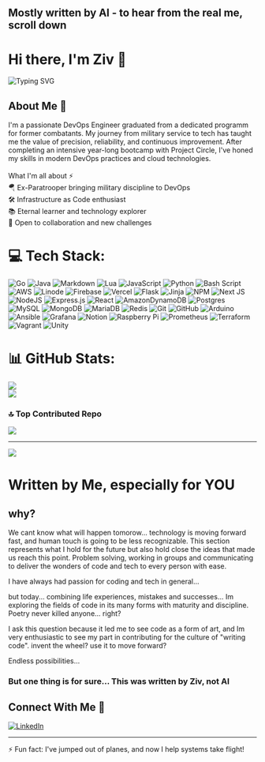 ## Mostly written by AI - to hear from the real me, scroll down 

# Hi there, I'm Ziv 👋

![Typing SVG](https://readme-typing-svg.herokuapp.com?font=Fira+Code&pause=1000&width=435&lines=DevOps+Engineer;Former+Paratrooper;Eternal+Learner)

## About Me 🚀
I'm a passionate DevOps Engineer graduated from a dedicated programm for former combatants. My journey from military service to tech has taught me the value of precision, reliability, and continuous improvement. After completing an intensive year-long bootcamp with Project Circle, I've honed my skills in modern DevOps practices and cloud technologies.<br><br>What I'm all about ⚡<br>🪂 Ex-Paratrooper bringing military discipline to DevOps<br>🛠️ Infrastructure as Code enthusiast<br>📚 Eternal learner and technology explorer<br>🤝 Open to collaboration and new challenges


# 💻 Tech Stack:
![Go](https://img.shields.io/badge/go-%2300ADD8.svg?style=for-the-badge&logo=go&logoColor=white) ![Java](https://img.shields.io/badge/java-%23ED8B00.svg?style=for-the-badge&logo=openjdk&logoColor=white) ![Markdown](https://img.shields.io/badge/markdown-%23000000.svg?style=for-the-badge&logo=markdown&logoColor=white) ![Lua](https://img.shields.io/badge/lua-%232C2D72.svg?style=for-the-badge&logo=lua&logoColor=white) ![JavaScript](https://img.shields.io/badge/javascript-%23323330.svg?style=for-the-badge&logo=javascript&logoColor=%23F7DF1E) ![Python](https://img.shields.io/badge/python-3670A0?style=for-the-badge&logo=python&logoColor=ffdd54) ![Bash Script](https://img.shields.io/badge/bash_script-%23121011.svg?style=for-the-badge&logo=gnu-bash&logoColor=white) ![AWS](https://img.shields.io/badge/AWS-%23FF9900.svg?style=for-the-badge&logo=amazon-aws&logoColor=white) ![Linode](https://img.shields.io/badge/linode-00A95C?style=for-the-badge&logo=linode&logoColor=white) ![Firebase](https://img.shields.io/badge/firebase-%23039BE5.svg?style=for-the-badge&logo=firebase) ![Vercel](https://img.shields.io/badge/vercel-%23000000.svg?style=for-the-badge&logo=vercel&logoColor=white) ![Flask](https://img.shields.io/badge/flask-%23000.svg?style=for-the-badge&logo=flask&logoColor=white) ![Jinja](https://img.shields.io/badge/jinja-white.svg?style=for-the-badge&logo=jinja&logoColor=black) ![NPM](https://img.shields.io/badge/NPM-%23CB3837.svg?style=for-the-badge&logo=npm&logoColor=white) ![Next JS](https://img.shields.io/badge/Next-black?style=for-the-badge&logo=next.js&logoColor=white) ![NodeJS](https://img.shields.io/badge/node.js-6DA55F?style=for-the-badge&logo=node.js&logoColor=white) ![Express.js](https://img.shields.io/badge/express.js-%23404d59.svg?style=for-the-badge&logo=express&logoColor=%2361DAFB) ![React](https://img.shields.io/badge/react-%2320232a.svg?style=for-the-badge&logo=react&logoColor=%2361DAFB) ![AmazonDynamoDB](https://img.shields.io/badge/Amazon%20DynamoDB-4053D6?style=for-the-badge&logo=Amazon%20DynamoDB&logoColor=white)  ![Postgres](https://img.shields.io/badge/postgres-%23316192.svg?style=for-the-badge&logo=postgresql&logoColor=white) ![MySQL](https://img.shields.io/badge/mysql-4479A1.svg?style=for-the-badge&logo=mysql&logoColor=white) ![MongoDB](https://img.shields.io/badge/MongoDB-%234ea94b.svg?style=for-the-badge&logo=mongodb&logoColor=white) ![MariaDB](https://img.shields.io/badge/MariaDB-003545?style=for-the-badge&logo=mariadb&logoColor=white) ![Redis](https://img.shields.io/badge/redis-%23DD0031.svg?style=for-the-badge&logo=redis&logoColor=white) ![Git](https://img.shields.io/badge/git-%23F05033.svg?style=for-the-badge&logo=git&logoColor=white) ![GitHub](https://img.shields.io/badge/github-%23121011.svg?style=for-the-badge&logo=github&logoColor=white) ![Arduino](https://img.shields.io/badge/-Arduino-00979D?style=for-the-badge&logo=Arduino&logoColor=white) ![Ansible](https://img.shields.io/badge/ansible-%231A1918.svg?style=for-the-badge&logo=ansible&logoColor=white) ![Grafana](https://img.shields.io/badge/grafana-%23F46800.svg?style=for-the-badge&logo=grafana&logoColor=white) ![Notion](https://img.shields.io/badge/Notion-%23000000.svg?style=for-the-badge&logo=notion&logoColor=white) ![Raspberry Pi](https://img.shields.io/badge/-Raspberry_Pi-C51A4A?style=for-the-badge&logo=Raspberry-Pi) ![Prometheus](https://img.shields.io/badge/Prometheus-E6522C?style=for-the-badge&logo=Prometheus&logoColor=white) ![Terraform](https://img.shields.io/badge/terraform-%235835CC.svg?style=for-the-badge&logo=terraform&logoColor=white) ![Vagrant](https://img.shields.io/badge/vagrant-%231563FF.svg?style=for-the-badge&logo=vagrant&logoColor=white) ![Unity](https://img.shields.io/badge/unity-%23000000.svg?style=for-the-badge&logo=unity&logoColor=white)

# 📊 GitHub Stats:
![](https://github-readme-stats.vercel.app/api?username=ZivISM&theme=tokyonight&hide_border=false&include_all_commits=false&count_private=false)<br/>
![](https://github-readme-streak-stats.herokuapp.com/?user=ZivISM&theme=tokyonight&hide_border=false)<br/>



### 🔝 Top Contributed Repo
![](https://github-contributor-stats.vercel.app/api?username=ZivISM&limit=5&theme=tokyonight&combine_all_yearly_contributions=true)

---
[![](https://visitcount.itsvg.in/api?id=ZivISM&icon=0&color=0)](https://visitcount.itsvg.in)

<!-- Proudly created with GPRM ( https://gprm.itsvg.in ) -->

# Written by Me, especially for YOU

## why?

We cant know what will happen tomorow... technology is moving forward fast, and human touch is going to be less recognizable. This section represents what I hold for the future but also hold close the ideas that made us reach this point. Problem solving, working in groups and communicating to deliver the wonders of code and tech to every person with ease. 

I have always had passion for coding and tech in general... 

but today... combining life experiences, mistakes and successes... Im exploring the fields of code in its many forms with maturity and discipline. Poetry never killed anyone... right? 

I ask this question because it led me to see code as a form of art, and Im very enthusiastic to see my part in contributing for the culture of "writing code". invent the wheel? use it to move forward? 

Endless possibilities... 

### But one thing is for sure... This was written by Ziv, not AI

## Connect With Me 🤝
[![LinkedIn](https://img.shields.io/badge/LinkedIn-0077B5?style=for-the-badge&logo=linkedin&logoColor=white)](https://www.linkedin.com/in/ziv-ismailov-24a279342)

---
⚡ Fun fact: I've jumped out of planes, and now I help systems take flight!
